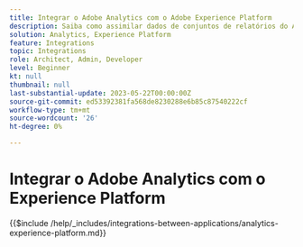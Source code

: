 ```yaml
---
title: Integrar o Adobe Analytics com o Adobe Experience Platform
description: Saiba como assimilar dados de conjuntos de relatórios do Adobe Analytics no Experience Platform.
solution: Analytics, Experience Platform
feature: Integrations
topic: Integrations
role: Architect, Admin, Developer
level: Beginner
kt: null
thumbnail: null
last-substantial-update: 2023-05-22T00:00:00Z
source-git-commit: ed53392381fa568de8230288e6b85c87540222cf
workflow-type: tm+mt
source-wordcount: '26'
ht-degree: 0%

---
```



# Integrar o Adobe Analytics com o Experience Platform

{{$include /help/_includes/integrations-between-applications/analytics-experience-platform.md}}
